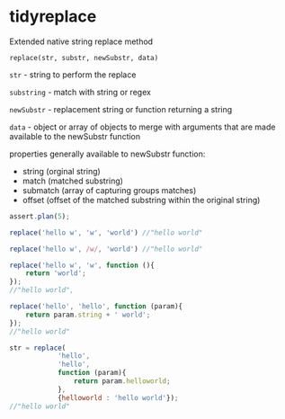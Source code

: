 # tidyreplace
Extended native string replace method

`replace(str, substr, newSubstr, data)`

`str` - string to perform the replace

`substring` - match with string or regex

`newSubstr` - replacement string or function returning a string

`data` - object or array of objects to merge with arguments that
are made available to the newSubstr function

properties generally available to newSubstr function:
- string (orginal string)
- match (matched substring)
- submatch (array of capturing groups matches)
- offset (offset of the matched substring within the original string)

```javascript
assert.plan(5);

replace('hello w', 'w', 'world') //"hello world"

replace('hello w', /w/, 'world') //"hello world"

replace('hello w', 'w', function (){
    return 'world';
});
//"hello world",

replace('hello', 'hello', function (param){
    return param.string + ' world';
});
//"hello world"

str = replace(
            'hello',
            'hello',
            function (param){
                return param.helloworld;
            },
            {helloworld : 'hello world'});
//"hello world"
```
